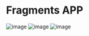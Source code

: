# Fragments APP

![image](https://user-images.githubusercontent.com/18142156/175988503-615d3283-8243-47f1-9a2e-7cd547071113.png)
![image](https://user-images.githubusercontent.com/18142156/175988569-86b4d2a9-0016-4082-b0e0-18550d0bdb5c.png)
![image](https://user-images.githubusercontent.com/18142156/175988646-913e0aee-bcd6-4993-93df-3ff32caeae7e.png)

